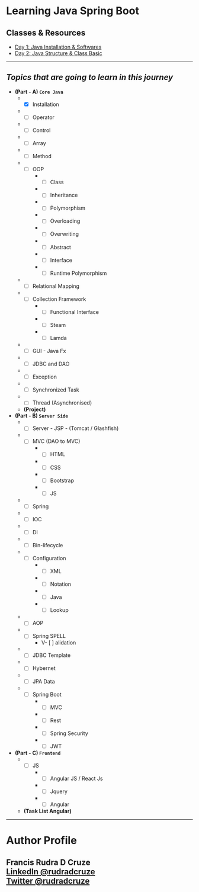 # Learning Java Spring Boot

## Classes & Resources
* [Day 1: Java Installation & Softwares](https://github.com/rudradcruze/learning-java-spring-boot/tree/main/day-1-installation)
* [Day 2: Java Structure & Class Basic](https://github.com/rudradcruze/learning-java-spring-boot/tree/main/day-2-basic-class)

---

## _Topics that are going to learn in this journey_

* **(Part - A) `Core Java`** <br>
    * - [x] Installation
    * - [ ] Operator
    * - [ ] Control
    * - [ ] Array
    * - [ ] Method
    * - [ ] OOP
        * - [ ] Class
        * - [ ] Inheritance
        * - [ ] Polymorphism
        * - [ ] Overloading
        * - [ ] Overwriting
        * - [ ] Abstract
        * - [ ] Interface
        * - [ ] Runtime Polymorphism
    * - [ ] Relational Mapping
    * - [ ] Collection Framework
        * - [ ] Functional Interface
        * - [ ] Steam
        * - [ ] Lamda
    * - [ ] GUI - Java Fx
    * - [ ] JDBC and DAO
    * - [ ] Exception
    * - [ ] Synchronized Task
    * - [ ] Thread (Asynchronised)
    * **(Project)**
* **(Part - B) `Server Side`**
    * - [ ] Server - JSP - (Tomcat / Glashfish)
    * - [ ] MVC (DAO to MVC)
        * - [ ] HTML
        * - [ ] CSS
        * - [ ] Bootstrap
        * - [ ] JS
    * - [ ] Spring
    * - [ ] IOC
    * - [ ] DI
    * - [ ] Bin-lifecycle
    * - [ ] Configuration
        * - [ ] XML
        * - [ ] Notation
        * - [ ] Java
        * - [ ] Lookup
    * - [ ] AOP
    * - [ ] Spring SPELL
        * V- [ ] alidation
    * - [ ] JDBC Template
    * - [ ] Hybernet
    * - [ ] JPA Data
    * - [ ] Spring Boot
        * - [ ] MVC
        * - [ ] Rest
        * - [ ] Spring Security
        * - [ ] JWT
* **(Part - C) `Frontend`**
    * - [ ] JS
        * - [ ] Angular JS / React Js
        * - [ ] Jquery
        * - [ ] Angular
	* **(Task List Angular)**
___
# Author Profile
Francis Rudra D Cruze <br>
[LinkedIn @rudradcruze]('https://www.linkedin.com/in/rudradcruze?') <br>
[Twitter @rudradcruze]('https://twitter.com/rudradcruze')
---